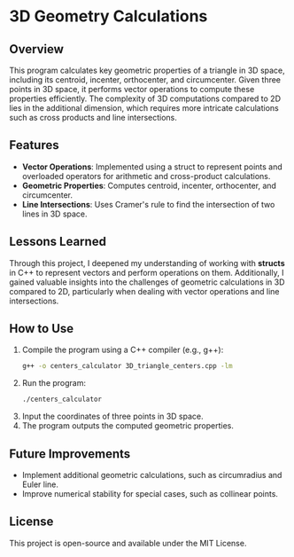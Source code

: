 # 3D Geometry Calculations

## Overview
This program calculates key geometric properties of a triangle in 3D space, including its centroid, incenter, orthocenter, and circumcenter. Given three points in 3D space, it performs vector operations to compute these properties efficiently. The complexity of 3D computations compared to 2D lies in the additional dimension, which requires more intricate calculations such as cross products and line intersections.

## Features
- **Vector Operations**: Implemented using a struct to represent points and overloaded operators for arithmetic and cross-product calculations.
- **Geometric Properties**: Computes centroid, incenter, orthocenter, and circumcenter.
- **Line Intersections**: Uses Cramer's rule to find the intersection of two lines in 3D space.

## Lessons Learned
Through this project, I deepened my understanding of working with **structs** in C++ to represent vectors and perform operations on them. Additionally, I gained valuable insights into the challenges of geometric calculations in 3D compared to 2D, particularly when dealing with vector operations and line intersections.

## How to Use
1. Compile the program using a C++ compiler (e.g., g++):
   ```sh
   g++ -o centers_calculator 3D_triangle_centers.cpp -lm
   ```
2. Run the program:
   ```sh
   ./centers_calculator
   ```
3. Input the coordinates of three points in 3D space.
4. The program outputs the computed geometric properties.

## Future Improvements
- Implement additional geometric calculations, such as circumradius and Euler line.
- Improve numerical stability for special cases, such as collinear points.

## License
This project is open-source and available under the MIT License.


